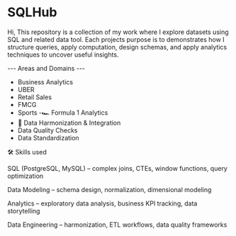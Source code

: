 # SQLHub

Hi,
This repository is a collection of my work where I explore datasets using SQL and related data tool.
Each projects purpose is to demonstrates how I structure queries, apply computation, design schemas, and apply analytics techniques to uncover useful insights.

--- Areas and Domains ---

- Business Analytics 
- UBER
- Retail Sales
- FMCG
- Sports -🏎️ Formula 1 Analytics
- 🔗 Data Harmonization & Integration
- Data Quality Checks
- Data Standardization
  
🛠️ Skills used

SQL (PostgreSQL, MySQL) – complex joins, CTEs, window functions, query optimization

Data Modeling – schema design, normalization, dimensional modeling

Analytics – exploratory data analysis, business KPI tracking, data storytelling

Data Engineering – harmonization, ETL workflows, data quality frameworks


